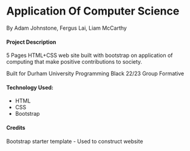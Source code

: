 
# Application Of Computer Science

By Adam Johnstone, Fergus Lai, Liam McCarthy

#### Project Description

5 Pages HTML+CSS web site built with bootstrap on application of computing that make positive contributions to society. 

Built for Durham University Programming Black 22/23 Group Formative

#### Technology Used:
- HTML
- CSS
- Bootstrap

#### Credits

Bootstrap starter template - Used to construct website


